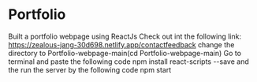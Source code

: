 # Portfolio
Built a portfolio webpage using ReactJs
Check out int the following  link:
https://zealous-jang-30d698.netlify.app/contactfeedback
change the directory to Portfolio-webpage-main(cd Portfolio-webpage-main)
Go to terminal and paste the following code
npm install react-scripts --save
and the run the server by the following code
npm start
